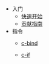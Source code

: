 - 入门   
  - [快速开始](/)
  - [贡献指南](/contribution.md)
- 指令
  * [c-bind](./directive/c-bind.md)

  * [c-if](./directive/c-if.md)